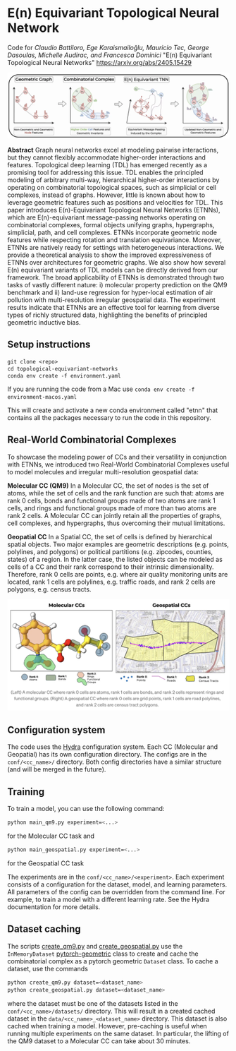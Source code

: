 # E(n) Equivariant Topological Neural Network

Code for *Claudio Battiloro, Ege Karaismailoğlu, Mauricio Tec, George Dasoulas, Michelle Audirac, and Francesca Dominici* "E(n) Equivariant Topological Neural Networks"
https://arxiv.org/abs/2405.15429

<img src="assets/etnn.png" width="1000">

**Abstract** Graph neural networks excel at modeling pairwise interactions, but they cannot flexibly accommodate higher-order interactions and features. Topological deep learning (TDL) has emerged recently as a promising tool for addressing this issue. TDL enables the principled modeling of arbitrary multi-way, hierarchical higher-order interactions by operating on combinatorial topological spaces, such as simplicial or cell complexes, instead of graphs. However, little is known about how to leverage geometric features such as positions and velocities for TDL. This paper introduces E(n)-Equivariant Topological Neural Networks (ETNNs), which are E(n)-equivariant message-passing networks operating on combinatorial complexes, formal objects unifying graphs, hypergraphs, simplicial, path, and cell complexes. ETNNs incorporate geometric node features while respecting rotation and translation equivariance. Moreover, ETNNs are natively ready for settings with heterogeneous interactions. We provide a theoretical analysis to show the improved expressiveness of ETNNs over architectures for geometric graphs. We also show how several E(n) equivariant variants of TDL models can be directly derived from our framework. The broad applicability of ETNNs is demonstrated through two tasks of vastly different nature: i) molecular property prediction on the QM9 benchmark and ii) land-use regression for hyper-local estimation of air pollution with multi-resolution irregular geospatial data. The experiment results indicate that ETNNs are an effective tool for learning from diverse types of richly structured data, highlighting the benefits of principled geometric inductive bias.

## Setup instructions
```
git clone <repo>
cd topological-equivariant-networks
conda env create -f environment.yaml
```

If you are running the code from a Mac use `conda env create -f environment-macos.yaml`

This will create and activate a new conda environment called "etnn" that contains all the packages necessary to run the code in this repository.

## Real-World Combinatorial Complexes

To showcase the modeling power of CCs and their versatility in conjunction with ETNNs, we introduced two Real-World Combinatorial Complexes useful to model molecules and irregular multi-resolution geospatial data:

**Molecular CC (QM9)** In a Molecular CC, the set of nodes is the set of atoms, while the set of cells and the rank function are such that: atoms are rank 0 cells, bonds and functional groups made of two atoms are rank 1 cells, and rings and functional groups made of more than two atoms are rank 2 cells. A Molecular CC can jointly retain all the properties of graphs, cell complexes, and hypergraphs, thus overcoming their mutual limitations. 

**Geopatial CC** In a Spatial CC, the set of cells is defined by hierarchical spatial objects. Two major examples are geometric descriptions (e.g. points, polylines, and polygons) or political partitions (e.g. zipcodes, counties, states) of a region. In the latter case, the listed objects can be modeled as cells of a CC and their rank correspond to their intrinsic dimensionality. Therefore, rank 0 cells are points, e.g. where air quality monitoring units are located, rank 1 cells are polylines, e.g. traffic roads, and rank 2 cells are polygons, e.g. census tracts.

<img src="assets/benchmarks.png" width="800">


## Configuration system

The code uses the [Hydra](https://hydra.cc/) configuration system.  Each CC (Molecular and Geopatial) has its own configuration directory. The configs are in the `conf/<cc_name>/` directory. Both config directories have a similar structure (and will be merged in the future). 

## Training

To train a model, you can use the following command:

```bash
python main_qm9.py experiment=<...>
```
for the Molecular CC task and
```bash
python main_geospatial.py experiment=<...>
```
for the Geospatial CC task

The experiments are in the `conf/<cc_name>/<experiment>`. Each experiment consists of a configuration for the dataset, model, and learning parameters. All parameters of the config can be overridden from the command line. For example, to train a model with a different learning rate. See the Hydra documentation for more details.


## Dataset caching

The scripts [create_qm9.py](create_qm9.py) and [create_geospatial.py](create_geospatial.py) use the `InMemoryDataset` [pytorch-geometric](https://pytorch-geometric.readthedocs.io/en/latest/modules/data.html#torch_geometric.data.InMemoryDataset) class to create and cache the combinatorial complex as a pytorch geometric `Dataset` class. To cache a dataset, use the commands

```bash
python create_qm9.py dataset=<dataset_name>
python create_geospatial.py dataset=<dataset_name>
```
where the dataset must be one of the datasets listed in the `conf/<cc_name>/datasets/` directory. This will result in a created cached dataset in the `data/<cc_name>_<dataset_name>` directory. This dataset is also cached when training a model. However, pre-caching is useful when running multiple experiments on the same dataset. In particular, the lifting of the QM9 dataset to a Molecular CC can take about 30 minutes. 

